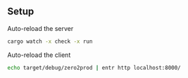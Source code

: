 ## Setup

Auto-reload the server

```bash
cargo watch -x check -x run
```

Auto-reload the client

```bash
echo target/debug/zero2prod | entr http localhost:8000/
```